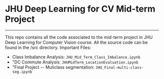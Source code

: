 # JHU Deep Learning for CV Mid-term Project 
----


This repo contains all the code associated to the mid-term project in JHU Deep Learning for Computer Vision course. All the source code can be found in the /src directory. Important Files: 

* Class Imbalance Analysis: ```JHU_Mid_Term_Class_Imbalance.ipynb```
* "DC Commute Analysis: ```JHUMidTerm_LocationEvaluation.ipynb```
* "Final Project -- Muliclass segmentation: ```JHU_Final-multi-class-seg.ipynb```

